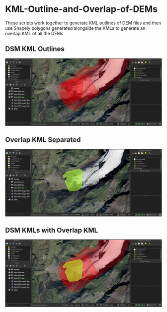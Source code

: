 # KML-Outline-and-Overlap-of-DEMs
These scripts work together to generate KML outlines of DEM files and then use Shapely polygons generated alongside the KMLs to generate an overlap KML of all the DEMs.

## DSM KML Outlines
![DSM KML Outlines](QGIS_only_kml.png)

## Overlap KML Separated
![Overlap KML](QGIS_only_overlap.png)

## DSM KMLs with Overlap KML
![DSM KMLs and Overlap](QGIS_overlap_and_kml.png)
